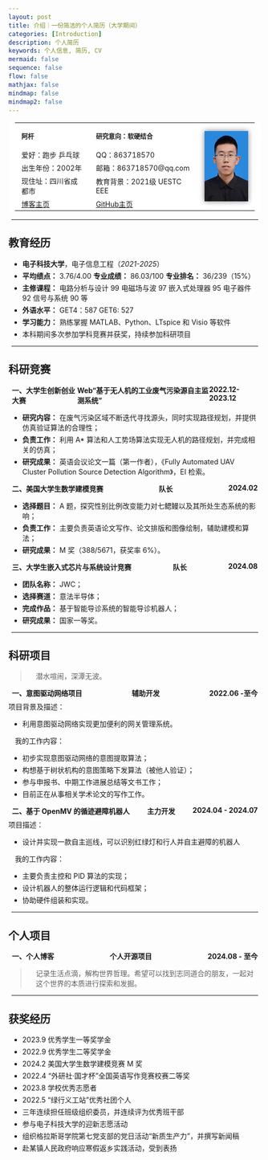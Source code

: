 ```yaml
---
layout: post
title: 介绍｜一份简洁的个人简历（大学期间）
categories: [Introduction]
description: 个人简历
keywords: 个人信息, 简历, CV
mermaid: false
sequence: false
flow: false
mathjax: false
mindmap: false
mindmap2: false
---
```


<table>
	<tr style="height: 50px;">
		<td style="font-size: 0.9em;"><strong>阿杆</strong></td>
		<td style="font-size: 0.9em;"><strong>研究意向：软硬结合</strong></td>
		<td rowspan="5">
			<img src="/images/CV/self.jpg" height="140" alt="">
		</td>
	</tr>
	<tr>
		<td>爱好：跑步 乒乓球</td>
		<td>QQ：863718570</td>
	</tr>
	<tr>
		<td>出生年份：2002年</td>
		<td>邮箱：863718570@qq.com  </td>
	</tr>
	<tr>
		<td>现住址：四川省成都市</td>
		<td>教育背景：2021级 UESTC EEE </td>
	</tr>
	<tr>
		<td><a href="https://wangtengyu.top">博客主页</a></td>
		<td><a href="https://github.com/AndyWang111">GitHub主页</a></td>
	</tr>
</table>
<hr/>

## 教育经历

- **电子科技大学**，电子信息工程（*2021-2025*）
- **平均绩点：** 3.76/4.00  **专业成绩：** 86.03/100  **专业排名：** 36/239（15%）
- **主修课程：** 电路分析与设计 99 电磁场与波 97 嵌入式处理器 95 电子器件 92 信号与系统 90 等
- **外语水平：** GET4：587 GET6: 527
- **学习能力：** 熟练掌握 MATLAB、Python、LTspice 和 Visio 等软件
- 本科期间多次参加学科竞赛并获奖，持续参加科研项目

<hr/>

## 科研竞赛

<h4 style="display: flex;justify-content: space-between;">
<span>一、大学生创新创业大赛</span><span>Web“基于无人机的工业废气污染源自主监测系统”</span><span>2022.12-2023.12</span>
</h4>

- **研究内容：** 在废气污染区域不断迭代寻找源头，同时实现路径规划，并提供仿真验证算法的合理性；
- **负责工作：** 利用 A* 算法和人工势场算法实现无人机的路径规划，并完成相关的仿真；
- **研究成果：** 英语会议论文一篇（第一作者），《Fully Automated UAV Cluster Pollution Source Detection Algorithm》，EI 检索。

<h4 style="display: flex;justify-content: space-between;">
<span>二、美国大学生数学建模竞赛 </span><span>队长</span><span>2024.02</span>
</h4>

- **选择题目：** A 题，探究性别比例改变能力对七鳃鳗以及其所处生态系统的影响；
- **负责工作：** 主要负责英语论文写作、论文排版和图像绘制，辅助建模和算法；
- **研究成果：** M 奖（388/5671，获奖率 6%）。

<h4 style="display: flex;justify-content: space-between;">
<span>三、大学生嵌入式芯片与系统设计竞赛 </span><span>队长</span><span>2024.08</span>
</h4>

- **团队名称：** JWC；
- **选择赛道：** 意法半导体；
- **完成作品：** 基于智能导诊系统的智能导诊机器人；
- **研究成果：** 国家一等奖。

<hr/>

## 科研项目

> 潜水喧闹，深潭无波。

<h4 style="display: flex;justify-content: space-between;">
<span>一、意图驱动网络项目</span><span>辅助开发</span><span>2022.06 -至今</span>
</h4>
项目背景及描述：

- 利用意图驱动网络实现更加便利的网关管理系统。

我的工作内容：

- 初步实现意图驱动网络的意图提取算法；
- 构想基于树状机构的意图策略下发算法（被他人验证）；
- 参与申报书、中期工作进展总结等文书工作；
- 目前正在从事相关学术论文的写作工作。

<h4 style="display: flex;justify-content: space-between;">
<span>二、基于 OpenMV 的循迹避障机器人</span><span>主力开发</span><span>2024.04 - 2024.07</span>
</h4>
项目描述：

- 设计并实现一款自主巡线，可以识别红绿灯和行人并自主避障的机器人

我的工作内容：

- 主要负责主控和 PID 算法的实现；
- 设计机器人的整体运行逻辑和代码框架；
- 协助硬件组装和实现。


<hr/>

## 个人项目

<h4 style="display: flex;justify-content: space-between;">
<span>一、个人博客</span><span>个人开源项目</span><span>2024.08 - 至今</span>
</h4>

> 记录生活点滴，解构世界哲理。希望可以找到志同道合的朋友，一起对这个世界的本质进行探索和发掘。


<hr/>

## 获奖经历

- 2023.9 优秀学生一等奖学金
- 2022.9 优秀学生二等奖学金
- 2024.2 美国大学生数学建模竞赛 M 奖
- 2022.4 “外研社·国才杯”全国英语写作竞赛校赛二等奖
- 2023.8 学校优秀志愿者
- 2022.5 “绿行义工站”优秀社团个人
- 三年连续担任班级组织委员，并连续评为优秀班干部
- 参与电子科技大学的迎新志愿活动
- 组织格拉斯哥学院第七党支部的党日活动“新质生产力”，并撰写新闻稿
- 赴某镇人民政府响应寒假返乡实践活动，受到表扬

<style>
    #write {
        padding: 25px 25px 0px;
    }
    hr {
        margin: 6px;
    }
    li {
        margin: 4px;
    }
    p {
        margin: 4px 13px;
    }
    li p{
        margin: 5px 0;
    }
    h1 {
        margin: 8px 15px;
    }
    h3 {
        margin: 9px;
    }
    h4 {
        margin: 7px;
    }
    figure {
        margin: 7px 0px;
    }
    blockquote {
        padding-left: 16px;
    }
    /* 链接下划线 */
    a {
        text-decoration:underline;
    }
    /* 图片阴影效果 */
    img {
        box-shadow: 0px 0px 10px rgba(0,0,0,.5);
    }
    /* 表格样式，去除边框显示 */
    table, table td, table tr, table th, th {
        font-weight: normal;
        padding: 3px 13px;
        border: 0px;
        background-color: #ffffff;
    }
</style>
